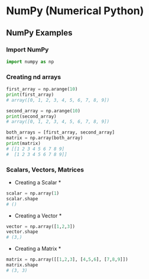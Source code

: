 # NumPy (Numerical Python)

## NumPy Examples

### Import NumPy

```python
import numpy as np
```

### Creating nd arrays

```python
first_array = np.arange(10)
print(first_array)
# array([0, 1, 2, 3, 4, 5, 6, 7, 8, 9])
```

```python
second_array = np.arange(10)
print(second_array)
# array([0, 1, 2, 3, 4, 5, 6, 7, 8, 9])
```

```python
both_arrays = [first_array, second_array]
matrix = np.array(both_array)
print(matrix)
# [[1 2 3 4 5 6 7 8 9]
#  [1 2 3 4 5 6 7 8 9]]
```
### Scalars, Vectors, Matrices

* Creating a Scalar *

```python
scalar = np.array(1)
scalar.shape
# ()
```

* Creating a Vector *

```python
vector = np.array([1,2,3])
vector.shape
# (3,)
```

* Creating a Matrix *

```python
matrix = np.array([[1,2,3], [4,5,6], [7,8,9]])
matrix.shape
# (3, 3)
```
